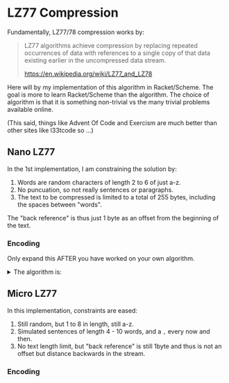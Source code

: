 # LZ77 Compression

Fundamentally, LZ77/78 compression works by:

> LZ77 algorithms achieve compression by replacing repeated occurrences of
> data with references to a single copy of that data existing earlier in the
> uncompressed data stream.
> 
>   https://en.wikipedia.org/wiki/LZ77_and_LZ78

Here will by my implementation of this algorithm in Racket/Scheme. The goal is
more to learn Racket/Scheme than the algorithm. The choice of algorithm is that
it is something non-trivial vs the many trivial problems available online.

(This said, things like Advent Of Code and Exercism are much better than other
sites like l33tcode so ...)

## Nano LZ77 

In the 1st implementation, I am constraining the solution by:

1. Words are random characters of length 2 to 6 of just a-z.
1. No puncuation, so not really sentences or paragraphs.
1. The text to be compressed is limited to a total of 255 bytes,
   including the spaces between "words".

The "back reference" is thus just 1 byte as an offset from the beginning of the text.

### Encoding

Only expand this AFTER you have worked on your own algorithm.

<details><summary>The algorithm is:</summary>

<pre>
For each word:
  If we have seen the word before write its offset as a byte into the output stream,
  otherwise write the word to the output stream and save the word in our current
  dictionary with the current offset.
</pre>

Implementation here: <a href="/play/lz77/nano/lz77.rkt">nano/lz77.rkt</a>

</details>

## Micro LZ77

In this implementation, constraints are eased:

1. Still random, but 1 to 8 in length, still a-z.
1. Simulated sentences of length 4 - 10 words, and a `,` every now and then.
1. No text length limit, but "back reference" is still 1byte and thus is not an offset
   but distance backwards in the stream.

### Encoding

